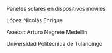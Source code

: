 Paneles solares en
dispositivos móviles

López Nicolás Enrique


Asesor: Arturo Negrete Medellín

Universidad Politécnica
de Tulancingo

